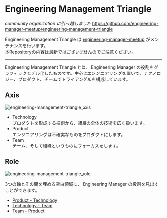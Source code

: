 # Engineering Management Triangle

*community organization に引っ越しました*
https://github.com/engineering-manager-meetup/engineering-management-triangle

Engineering Management Triangle は [engineering-manager-meetup](https://github.com/engineering-manager-meetup) がメンテナンスを行います。  
本Repositoryの内容は最新ではございませんのでご注意ください。

***

Engineering Management Triangle とは、 Engineering Manager の役割をグラフィックモデル化したものです。中心にエンジニアリングを置いて、テクノロジー、プロダクト、チームでトライアングルを構成しています。

## Axis 

![engineering-management-triangle_axis](https://user-images.githubusercontent.com/10830352/60770178-1af19000-a113-11e9-8b1e-626b02614b44.jpg)

- Technology   
プロダクトを形成する技術から、組織の全体の技術を広く扱います。
- Product  
エンジニアリングは不確実なものをプロダクトにします。
- Team  
チーム、そして組織というものにフォーカスをします。

## Role

![engineering-management-triangle_role](https://user-images.githubusercontent.com/10830352/61178646-00944680-a62c-11e9-9945-42b8ca4456c6.jpg)

3つの軸とその間を埋める空白領域に、 Engineering Manager の役割を見出すことができます。

- [Product - Technology](/product-technology.md)
- [Technology - Team](technology-team.md)
- [Team - Product](team-product.md)
